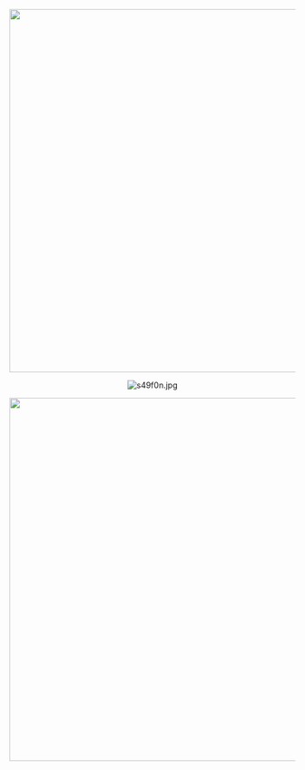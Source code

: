 <p align="center">
<img src="https://github.com/Mobanzu/Mobanzu/blob/main/assets/line.gif" width=640>
</p>

<p align="center">
<img src="https://sv1.picz.in.th/images/2021/06/11/s49f0n.jpg" alt="s49f0n.jpg" border="0" />
</p>

<p align="center">
<img src="https://github.com/Mobanzu/Mobanzu/blob/main/assets/line.gif" width=640>
</p>

